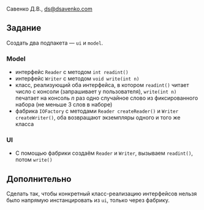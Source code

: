 Савенко Д.В., <ds@dsavenko.com>

## Задание

Создать два подпакета — `ui` и `model`.

### Model
- интерфейс `Reader` с методом `int readint()`
- интерфейс `Writer` с методом `void write(int n)`
- класс, реализующий оба интерфейса, в котором `readint()` читает число с консоли (запрашивает у пользователя), `write(int n)` печатает на консоль *n* раз одно случайное слово из фиксированного набора (не меньше 3 слов в наборе)
- фабрика `IOFactory` с методами `Reader createReader()` и `Writer createWriter()`, оба возвращают экземпляры одного и того же класса

### UI
- С помощью фабрики создаём `Reader` и `Writer`, вызываем `readint()`, потом `write()`

## Дополнительно

Сделать так, чтобы конкретный класс-реализацию интерфейсов нельзя было напрямую инстанцировать из `ui`, только через фабрику.
